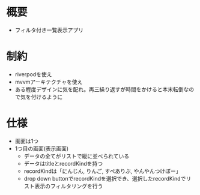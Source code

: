 # 概要
- フィルタ付き一覧表示アプリ

# 制約
- riverpodを使え
- mvvmアーキテクチャを使え
- ある程度デザインに気を配れ。再三繰り返すが時間をかけると本末転倒なので気を付けるように

# 仕様
- 画面は1つ
- 1つ目の画面(表示画面)
    - データの全てがリストで縦に並べられている
    - データはtitleとrecordKindを持つ
    - recordKindは「にんじん, りんご, すぺありぶ, やんやんつけぼー」
    - drop down buttonでrecordKindを選択でき、選択したrecordKindでリスト表示のフィルタリングを行う